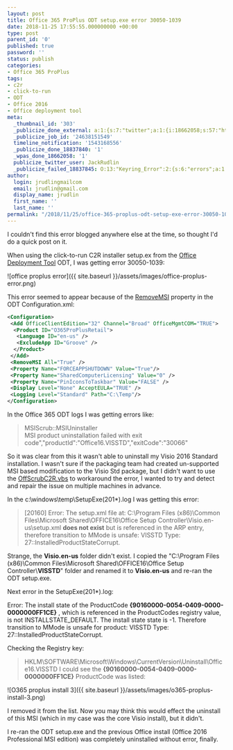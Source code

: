 ```yaml
---
layout: post
title: Office 365 ProPlus ODT setup.exe error 30050-1039
date: 2018-11-25 17:55:55.000000000 +00:00
type: post
parent_id: '0'
published: true
password: ''
status: publish
categories:
- Office 365 ProPlus
tags:
- c2r
- click-to-run
- ODT
- Office 2016
- Office deployment tool
meta:
  _thumbnail_id: '303'
  _publicize_done_external: a:1:{s:7:"twitter";a:1:{i:18662058;s:57:"https://twitter.com/JackRudlin/status/1066752363942285313";}}
  _publicize_job_id: '24638151549'
  timeline_notification: '1543168556'
  _publicize_done_18837840: '1'
  _wpas_done_18662058: '1'
  publicize_twitter_user: JackRudlin
  _publicize_failed_18837845: O:13:"Keyring_Error":2:{s:6:"errors";a:1:{s:21:"keyring-request-error";a:1:{i:0;a:6:{s:7:"headers";O:42:"Requests_Utility_CaseInsensitiveDictionary":1:{s:7:"
author:
  login: jrudlingmailcom
  email: jrudlin@gmail.com
  display_name: jrudlin
  first_name: ''
  last_name: ''
permalink: "/2018/11/25/office-365-proplus-odt-setup-exe-error-30050-1039/"
---
```

I couldn't find this error blogged anywhere else at the time, so thought I'd do a quick post on it.

When using the click-to-run C2R installer setup.ex from the [Office Deployment Tool](https://www.microsoft.com/en-us/download/details.aspx?id=49117) ODT, I was getting error 30050-1039:

![office proplus error]({{ site.baseurl }}/assets/images/office-proplus-error.png)

This error seemed to appear because of the [RemoveMSI](https://docs.microsoft.com/en-us/deployoffice/configuration-options-for-the-office-2016-deployment-tool#removemsi-element) property in the ODT Configuration.xml:

```xml
<Configuration>  
 <Add OfficeClientEdition="32" Channel="Broad" OfficeMgmtCOM="TRUE">  
  <Product ID="O365ProPlusRetail">  
   <Language ID="en-us" />  
   <ExcludeApp ID="Groove" />  
  </Product>  
 </Add>  
 <RemoveMSI All="True" />  
 <Property Name="FORCEAPPSHUTDOWN" Value="True"/>  
 <Property Name="SharedComputerLicensing" Value="0" />  
 <Property Name="PinIconsToTaskbar" Value="FALSE" />  
 <Display Level="None" AcceptEULA="TRUE" />  
 <Logging Level="Standard" Path="C:\Temp"/>  
</Configuration>
```

In the Office 365 ODT logs I was getting errors like:

> MSIScrub::MSIUninstaller  
> MSI product uninstallation failed with exit code\",\"productId\":\"Office16.VISSTD\",\"exitCode\":\"30066\"

So it was clear from this it wasn't able to uninstall my Visio 2016 Standard installation. I wasn't sure if the packaging team had created un-supported MSI based modification to the Visio Std package, but I didn't want to use the [OffScrubC2R.vbs](https://github.com/OfficeDev/Office-IT-Pro-Deployment-Scripts/blob/master/Office-ProPlus-Deployment/Deploy-OfficeClickToRun/OffScrubc2r.vbs) to workaround the error, I wanted to try and detect and repair the issue on multiple machines in advance.

In the c:\windows\temp\SetupExe(201\*).log I was getting this error:

> [20160] Error: The setup.xml file at: C:\Program Files (x86)\Common Files\Microsoft Shared\OFFICE16\Office Setup Controller\Visio.en-us\setup.xml **does not exist** but is referenced in the ARP entry, therefore transition to MMode is unsafe: VISSTD Type: 27::InstalledProductStateCorrupt.

Strange, the **Visio.en-us** folder didn't exist. I copied the "C:\Program Files (x86)\Common Files\Microsoft Shared\OFFICE16\Office Setup Controller\\**VISSTD**" folder and renamed it to **Visio.en-us** and re-ran the ODT setup.exe.

Next error in the SetupExe(201\*).log:

Error: The install state of the ProductCode **{90160000-0054-0409-0000-0000000FF1CE}** , which is referenced in the ProductCodes registry value, is not INSTALLSTATE\_DEFAULT. The install state state is -1. Therefore transition to MMode is unsafe for product: VISSTD Type: 27::InstalledProductStateCorrupt.

Checking the Registry key:
> HKLM\SOFTWARE\Microsoft\Windows\CurrentVersion\Uninstall\Office16.VISSTD I could see the **{90160000-0054-0409-0000-0000000FF1CE}** ProductCode was listed:

![O365 proplus install 3]({{ site.baseurl }}/assets/images/o365-proplus-install-3.png)

I removed it from the list. Now you may think this would effect the uninstall of this MSI (which in my case was the core Visio install), but it didn't.

I re-ran the ODT setup.exe and the previous Office install (Office 2016 Professional MSI edition) was completely uninstalled without error, finally.
